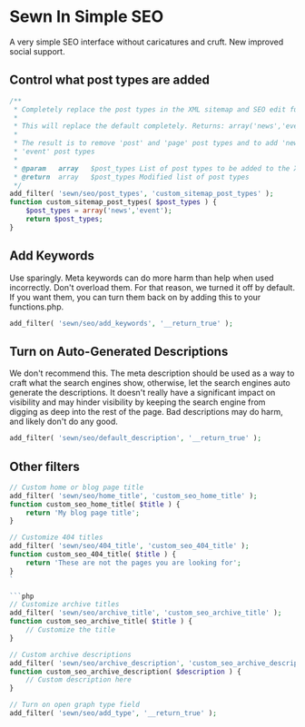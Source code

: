 # Sewn In Simple SEO

A very simple SEO interface without caricatures and cruft. New improved social support.

## Control what post types are added

```php
/**
 * Completely replace the post types in the XML sitemap and SEO edit functionality
 *
 * This will replace the default completely. Returns: array('news','event')
 *
 * The result is to remove 'post' and 'page' post types and to add 'news' and 
 * 'event' post types
 *
 * @param	array	$post_types	List of post types to be added to the XML Sitemap
 * @return	array	$post_types	Modified list of post types
 */
add_filter( 'sewn/seo/post_types', 'custom_sitemap_post_types' );
function custom_sitemap_post_types( $post_types ) {
	$post_types = array('news','event');
	return $post_types;
}
```

## Add Keywords

Use sparingly. Meta keywords can do more harm than help when used incorrectly. Don't overload them. For that reason, we turned it off by default. If you want them, you can turn them back on by adding this to your functions.php.

```php
add_filter( 'sewn/seo/add_keywords', '__return_true' );
```

## Turn on Auto-Generated Descriptions

We don't recommend this. The meta description should be used as a way to craft what the search engines show, otherwise, let the search engines auto generate the descriptions. It doesn't really have a significant impact on visibility and may hinder visibility by keeping the search engine from digging as deep into the rest of the page. Bad descriptions may do harm, and likely don't do any good.

```php
add_filter( 'sewn/seo/default_description', '__return_true' );
```


## Other filters

```php
// Custom home or blog page title
add_filter( 'sewn/seo/home_title', 'custom_seo_home_title' );
function custom_seo_home_title( $title ) {
	return 'My blog page title';
}
```

```php
// Customize 404 titles
add_filter( 'sewn/seo/404_title', 'custom_seo_404_title' );
function custom_seo_404_title( $title ) {
	return 'These are not the pages you are looking for';
}
`

```php
// Customize archive titles
add_filter( 'sewn/seo/archive_title', 'custom_seo_archive_title' );
function custom_seo_archive_title( $title ) {
	// Customize the title
}
```

```php
// Custom archive descriptions
add_filter( 'sewn/seo/archive_description', 'custom_seo_archive_description' );
function custom_seo_archive_description( $description ) {
	// Custom description here
}
```

```php
// Turn on open graph type field
add_filter( 'sewn/seo/add_type', '__return_true' );
```